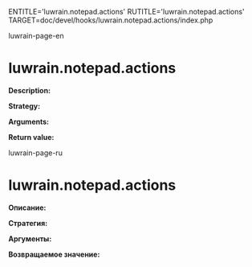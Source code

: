 
ENTITLE='luwrain.notepad.actions'
RUTITLE='luwrain.notepad.actions'
TARGET=doc/devel/hooks/luwrain.notepad.actions/index.php

luwrain-page-en

# luwrain.notepad.actions

__Description:__

__Strategy:__

__Arguments:__

__Return value:__


luwrain-page-ru

# luwrain.notepad.actions 

__Описание:__

__Стратегия:__

__Аргументы:__

__Возвращаемое значение:__

